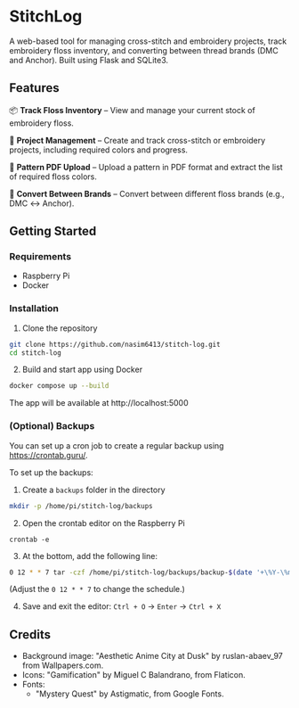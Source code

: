 # StitchLog
A web-based tool for managing cross-stitch and embroidery projects, track embroidery floss inventory, and converting between thread brands (DMC and Anchor). Built using Flask and SQLite3.

## Features

📦 **Track Floss Inventory** – View and manage your current stock of embroidery floss.

🧵 **Project Management** – Create and track cross-stitch or embroidery projects, including required colors and progress.

📄 **Pattern PDF Upload** – Upload a pattern in PDF format and extract the list of required floss colors.

🔄 **Convert Between Brands** – Convert between different floss brands (e.g., DMC ↔ Anchor).

## Getting Started
### Requirements
- Raspberry Pi
- Docker

### Installation

1. Clone the repository

```bash
git clone https://github.com/nasim6413/stitch-log.git
cd stitch-log
```

2. Build and start app using Docker

```bash
docker compose up --build
```

The app will be available at http://localhost:5000

### (Optional) Backups
You can set up a cron job to create a regular backup using https://crontab.guru/.

To set up the backups:

1. Create a `backups` folder in the directory

```bash
mkdir -p /home/pi/stitch-log/backups
```

2. Open the crontab editor on the Raspberry Pi

```
crontab -e
```

3. At the bottom, add the following line:
```bash
0 12 * * 7 tar -czf /home/pi/stitch-log/backups/backup-$(date '+\%Y-\%m-\%d').tar.gz -C /home/pi/stitch-log instance
```

(Adjust the `0 12 * * 7` to change the schedule.)

4. Save and exit the editor: `Ctrl + O` -> `Enter` -> `Ctrl + X`

## Credits

- Background image: "Aesthetic Anime City at Dusk" by ruslan-abaev_97 from Wallpapers.com.
- Icons: "Gamification" by Miguel C Balandrano, from Flaticon.
- Fonts: 
    - "Mystery Quest" by Astigmatic, from Google Fonts.
